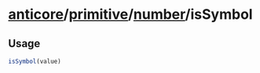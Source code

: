 # [anticore](../../../../../#reference)/[primitive](../../#reference)/[number](../#reference)/<a name="reference">isSymbol</a>

## Usage

```js
isSymbol(value)
```